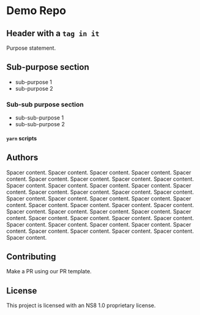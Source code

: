 # Demo Repo

## Header with a `tag in it`
Purpose statement.

## Sub-purpose section

+ sub-purpose 1
+ sub-purpose 2

### Sub-sub purpose section

+ sub-sub-purpose 1
+ sub-sub-purpose 2

#### `yarn` scripts

## Authors
Spacer content.
Spacer content.
Spacer content.
Spacer content.
Spacer content.
Spacer content.
Spacer content.
Spacer content.
Spacer content.
Spacer content.
Spacer content.
Spacer content.
Spacer content.
Spacer content.
Spacer content.
Spacer content.
Spacer content.
Spacer content.
Spacer content.
Spacer content.
Spacer content.
Spacer content.
Spacer content.
Spacer content.
Spacer content.
Spacer content.
Spacer content.
Spacer content.
Spacer content.
Spacer content.
Spacer content.
Spacer content.
Spacer content.
Spacer content.
Spacer content.
Spacer content.
Spacer content.
Spacer content.
Spacer content.
Spacer content.
Spacer content.
Spacer content.
Spacer content.
Spacer content.
Spacer content.
Spacer content.

## Contributing
Make a PR using our PR template.

## License
This project is licensed with an NS8 1.0 proprietary license.

